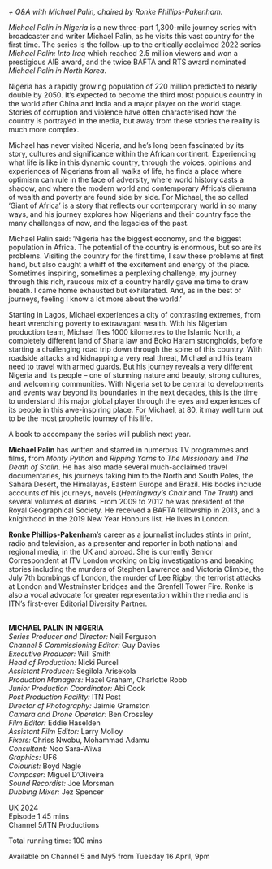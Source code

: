
_+ Q&A with Michael Palin, chaired by Ronke Phillips-Pakenham._

_Michael Palin in Nigeria_ is a new three-part 1,300-mile journey series with broadcaster and writer Michael Palin, as he visits this vast country for the first time. The series is the follow-up to the critically acclaimed 2022 series _Michael Palin: Into Iraq_ which reached 2.5 million viewers and won a prestigious AIB award, and the twice BAFTA and RTS award nominated _Michael Palin in North Korea_.

Nigeria has a rapidly growing population of 220 million predicted to nearly double by 2050. It’s expected to become the third most populous country in the world after China and India and a major player on the world stage. Stories of corruption and violence have often characterised how the country is portrayed in the media, but away from these stories the reality is much more complex.

Michael has never visited Nigeria, and he’s long been fascinated by its story, cultures and significance within the African continent. Experiencing what life is like in this dynamic country, through the voices, opinions and experiences of Nigerians from all walks of life, he finds a place where optimism can rule in the face of adversity, where world history casts a shadow, and where the modern world and contemporary Africa’s dilemma of wealth and poverty are found side by side. For Michael, the so called ‘Giant of Africa’ is a story that reflects our contemporary world in so many ways, and his journey explores how Nigerians and their country face the many challenges of now, and the legacies of the past.

Michael Palin said: ‘Nigeria has the biggest economy, and the biggest population in Africa. The potential of the country is enormous, but so are its problems. Visiting the country for the first time, I saw these problems at first hand, but also caught a whiff of the excitement and energy of the place. Sometimes inspiring, sometimes a perplexing challenge, my journey through this rich, raucous mix of a country hardly gave me time to draw breath. I came home exhausted but exhilarated. And, as in the best of journeys, feeling I know a lot more about the world.’

Starting in Lagos, Michael experiences a city of contrasting extremes, from heart wrenching poverty to extravagant wealth. With his Nigerian production team, Michael flies 1000 kilometres to the Islamic North, a completely different land of Sharia law and Boko Haram strongholds, before starting a challenging road trip down through the spine of this country. With roadside attacks and kidnapping a very real threat, Michael and his team need to travel with armed guards. But his journey reveals a very different Nigeria and its people – one of stunning nature and beauty, strong cultures, and welcoming communities. With Nigeria set to be central to developments and events way beyond its boundaries in the next decades, this is the time to understand this major global player through the eyes and experiences of its people in this awe-inspiring place. For Michael, at 80, it may well turn out to be the most prophetic journey of his life.

A book to accompany the series will publish next year.
<br>

**Michael Palin** has written and starred in numerous TV programmes and films, from _Monty Python_ and _Ripping Yarns_ to _The Missionary_ and _The Death of Stalin_. He has also made several much-acclaimed travel documentaries, his journeys taking him to the North and South Poles, the Sahara Desert, the Himalayas, Eastern Europe and Brazil. His books include accounts of his journeys, novels (_Hemingway’s Chair_ and _The Truth_) and several volumes of diaries. From 2009 to 2012 he was president of the Royal Geographical Society. He received a BAFTA fellowship in 2013, and a knighthood in the 2019 New Year Honours list. He lives in London.

**Ronke Phillips-Pakenham**’s career as a journalist includes stints in print, radio and television, as a presenter and reporter in both national and regional media, in the UK and abroad. She is currently Senior Correspondent at ITV London working on big investigations and breaking stories including the murders of Stephen Lawrence and Victoria Climbie, the July 7th bombings of London, the murder of Lee Rigby, the terrorist attacks at London and Westminster bridges and the Grenfell Tower Fire. Ronke is also a vocal advocate for greater representation within the media and is ITN’s first-ever Editorial Diversity Partner.
<br><br>

**MICHAEL PALIN IN NIGERIA**<br>
_Series Producer and Director:_ Neil Ferguson<br>
_Channel 5 Commissioning Editor:_ Guy Davies<br>
_Executive Producer:_ Will Smith<br>
_Head of Production:_ Nicki Purcell<br>
_Assistant Producer:_ Segilola Arisekola<br>
_Production Managers:_ Hazel Graham,  Charlotte Robb<br>
_Junior Production Coordinator:_ Abi Cook<br>
_Post Production Facility:_ ITN Post<br>
_Director of Photography:_ Jaimie Gramston<br>
_Camera and Drone Operator:_ Ben Crossley<br>
_Film Editor:_ Eddie Haselden<br>
_Assistant Film Editor:_ Larry Molloy<br>
_Fixers:_ Chriss Nwobu, Mohammad Adamu<br>
_Consultant:_ Noo Sara-Wiwa<br>
_Graphics:_ UF6<br>
_Colourist:_ Boyd Nagle<br>
_Composer:_ Miguel D’Oliveira<br>
_Sound Recordist:_ Joe Morsman<br>
_Dubbing Mixer:_ Jez Spencer<br>

UK 2024<br>
Episode 1 45 mins<br>
Channel 5/ITN Productions<br>

Total running time: 100 mins

Available on Channel 5 and My5 from Tuesday 16 April, 9pm<br>
<br>
<!--stackedit_data:
eyJoaXN0b3J5IjpbLTEwNDEwNDQ4NjBdfQ==
-->